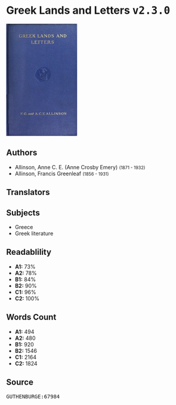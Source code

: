 # Greek Lands and Letters <kbd>v2.3.0</kbd>

![](./cover.medium.jpg "")

## Authors


 - Allinson, Anne C. E. (Anne Crosby Emery) <small>(1871 - 1932)</small>
 - Allinson, Francis Greenleaf <small>(1856 - 1931)</small>

## Translators



## Subjects


 - Greece
 - Greek literature

## Readablility


 - **A1:** 73%
 - **A2:** 78%
 - **B1:** 84%
 - **B2:** 90%
 - **C1:** 96%
 - **C2:** 100%

## Words Count


 - **A1:** 494
 - **A2:** 480
 - **B1:** 920
 - **B2:** 1546
 - **C1:** 2164
 - **C2:** 1824

## Source


<kbd>GUTHENBURGE:67984</kbd>
